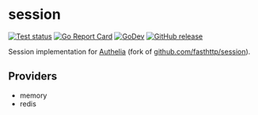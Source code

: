 # session

[![Test status](https://github.com/authelia/session/actions/workflows/test.yml/badge.svg?branch=master)](https://github.com/authelia/session/actions?workflow=test)
[![Go Report Card](https://goreportcard.com/badge/github.com/authelia/session)](https://goreportcard.com/report/github.com/authelia/session)
[![GoDev](https://img.shields.io/badge/go.dev-reference-007d9c?logo=go&logoColor=white)](https://pkg.go.dev/github.com/authelia/session/v3)
[![GitHub release](https://img.shields.io/github/release/authelia/session.svg)](https://github.com/authelia/session/releases)

Session implementation for [Authelia](https://www.authelia.com) (fork of [github.com/fasthttp/session](https://github.com/fasthttp/session)).

## Providers

- memory
- redis
